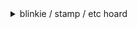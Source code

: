 <details> 
  <summary>blinkie / stamp / etc hoard</summary>
  <img width="99" height="56" alt="tumblr_pwf2wrx5vI1xbgu08o3_100" src="https://github.com/user-attachments/assets/e1087fd3-fb1a-4262-af79-b944a7738335" /><img width="101" height="57" alt="image" src="https://github.com/user-attachments/assets/eff8d573-8fcc-4b07-84fc-61a5ba6f0c80" /><img width="101" height="57" alt="image" src="https://github.com/user-attachments/assets/a75e2213-1e8f-4660-a1da-f52148785be3" /><img width="99" height="56" alt="image" src="https://github.com/user-attachments/assets/07523a31-4566-409d-b30a-88d9921faf3f" /><img width="99" height="56" alt="image" src="https://github.com/user-attachments/assets/239d7b33-0be1-4bbd-971f-9d691c9ba69f" /><img width="99" height="56" alt="image" src="https://github.com/user-attachments/assets/4d3cd6bf-bd1e-4175-849e-6727fb910356" /><img width="99" height="56" alt="image" src="https://github.com/user-attachments/assets/ab51866c-461d-4b81-a0fb-38fcb06c0452" /><img width="99" height="56" alt="image" src="https://github.com/user-attachments/assets/49aee1e6-010a-4e6f-91fa-ce8c8f156982" /><img width="99" height="56" alt="image" src="https://github.com/user-attachments/assets/e81c462d-13aa-4daa-8d28-a188848833fe" /><img width="99" height="56" alt="image" src="https://github.com/user-attachments/assets/7100300f-2d19-427a-9417-7512ae2f9dd0" /><img width="99" height="56" alt="image" src="https://github.com/user-attachments/assets/c6dd12e8-a882-485d-a0bd-81d389ec85d1" /><img width="100" height="56" alt="image" src="https://github.com/user-attachments/assets/cf7dbc14-9810-40c3-9e71-7a476f8006de" /><img width="99" height="56" alt="image" src="https://github.com/user-attachments/assets/b35de6b3-81cb-4d40-9d65-d86faf6417e5" /><img width="99" height="57" alt="image" src="https://github.com/user-attachments/assets/34b09ad5-03a9-4d8e-94dc-fa8f97ae216d" /><img width="99" height="56" alt="image" src="https://github.com/user-attachments/assets/158608ad-5fb9-4b5f-ad1e-4071126a5e02" /><img width="99" height="57" alt="image" src="https://github.com/user-attachments/assets/e4631ac5-6853-4563-a259-4b856ee2d7e2" /><img width="101" height="57" alt="image" src="https://github.com/user-attachments/assets/f2894a1b-ec78-4b90-8318-29e92358ecff" /><img width="99" height="56" alt="image" src="https://github.com/user-attachments/assets/5ae384e8-ef70-4ef3-8777-b655a1266fa4" /><img width="99" height="56" alt="image" src="https://github.com/user-attachments/assets/378bce78-a05e-4d32-9646-b676b6c84d7d" /><img width="99" height="56" alt="image" src="https://github.com/user-attachments/assets/90e41f82-048f-4a44-9d3f-305a5e6f29dc" /><img width="99" height="56" alt="image" src="https://github.com/user-attachments/assets/10e68ece-db26-4fb5-89cf-31f0463aae0b" /><img width="99" height="56" alt="image" src="https://github.com/user-attachments/assets/d7be843e-1b96-466e-8ff7-9d9a30f3921a" /><img width="99" height="56" alt="image" src="https://github.com/user-attachments/assets/97780640-9e2b-47c3-842f-7f7a7bacf00f" /><img width="99" height="56" alt="image" src="https://github.com/user-attachments/assets/7c3febcf-0329-4094-bf67-4f1d641ef3f8" /><img width="99" height="56" alt="image" src="https://github.com/user-attachments/assets/c0769185-7d76-4d6b-8941-c3d5e80f7937" /><img width="99" height="56" alt="image" src="https://github.com/user-attachments/assets/793c99bd-ef81-493d-b7dc-18f1d07b6d94" /><img width="99" height="56" alt="image" src="https://github.com/user-attachments/assets/76f9c6c3-b457-4fdb-84fc-6d38cbf2c2a0" /><img width="100" height="50" alt="image" src="https://github.com/user-attachments/assets/0d299119-9a45-4b7f-a9fb-d70ff1719bf3" /><img width="100" height="50" alt="image" src="https://github.com/user-attachments/assets/d206f10d-1259-4bf3-a2fd-32c8a3b3f06b" /><img width="97" height="57" alt="image" src="https://github.com/user-attachments/assets/58bdf289-e207-4187-afdc-9716020efa37" /><img width="97" height="57" alt="image" src="https://github.com/user-attachments/assets/b8460096-6255-48c8-bfd2-64b37c3f89a3" /><img width="97" height="57" alt="image" src="https://github.com/user-attachments/assets/679ba261-8636-4407-823d-4dce7d378f98" /><img width="99" height="56" alt="image" src="https://github.com/user-attachments/assets/cc570207-5e09-4383-b4ab-4554d3640270" /><img width="99" height="56" alt="image" src="https://github.com/user-attachments/assets/c6221561-5e1f-471a-8aa2-3ad0ccc9c63e" /><img width="99" height="56" alt="image" src="https://github.com/user-attachments/assets/69def00c-d173-450c-9d81-db36da656376" /><img width="99" height="56" alt="image" src="https://github.com/user-attachments/assets/0435d91c-3868-437b-97a5-061667286243" /><img width="99" height="56" alt="image" src="https://github.com/user-attachments/assets/8c7096cb-0fad-4a00-9f25-6f3ae2a7fea9" /><img width="97" height="57" alt="image" src="https://github.com/user-attachments/assets/85f77328-7eb9-4f04-abf0-b20aa34e460e" /><img width="99" height="56" alt="image" src="https://github.com/user-attachments/assets/4ab1e480-ac7b-4a7d-b4c1-e37c8d67b119" /><img width="99" height="56" alt="image" src="https://github.com/user-attachments/assets/adc88af0-5f65-4110-a620-4133aec55607" /><img width="100" height="50" alt="image" src="https://github.com/user-attachments/assets/05c5fbe9-33d2-41e0-9e09-23b3c397a9f9" /><img width="99" height="56" alt="image" src="https://github.com/user-attachments/assets/03433092-7a7a-47f0-b528-2746b2dada83" /><img width="99" height="55" alt="image" src="https://github.com/user-attachments/assets/81b95e02-72eb-4714-8e7d-45c391b4daf2" /><img width="99" height="56" alt="image" src="https://github.com/user-attachments/assets/9ce15372-5205-4150-99c7-1a109b993395" /><img width="99" height="56" alt="image" src="https://github.com/user-attachments/assets/6f7fef9d-82c5-4518-a746-9d42564b34f7" /><img width="98" height="56" alt="image" src="https://github.com/user-attachments/assets/e30a4fca-8a1b-4869-973e-2a22d0c66c6a" /><img width="99" height="56" alt="image" src="https://github.com/user-attachments/assets/de6d15ca-2e79-46ad-99cf-81e9a8e6d84e" /><img width="97" height="57" alt="image" src="https://github.com/user-attachments/assets/162b12d3-f895-4670-b81a-9801c1f316c4" /><img width="97" height="57" alt="image" src="https://github.com/user-attachments/assets/44dbd0e8-f901-440e-950a-6614abb50060" /><img width="97" height="57" alt="image" src="https://github.com/user-attachments/assets/52c266e6-8ee9-463f-b2df-f66b9decaf2b" /><img width="97" height="57" alt="image" src="https://github.com/user-attachments/assets/e0940fb0-832b-4b42-adcf-b42d6f05f7a2" /><img width="97" height="57" alt="image" src="https://github.com/user-attachments/assets/3739da7e-8f3d-418b-a4e4-7cceae48c267" /><img width="99" height="56" alt="image" src="https://github.com/user-attachments/assets/bc1d17a3-3cdb-4f3e-9bfd-547244a2d772" />
<img width="99" height="56" alt="image" src="https://github.com/user-attachments/assets/d43177ac-e7ab-42ac-a7c1-c82bf44f862c" /><img width="99" height="56" alt="image" src="https://github.com/user-attachments/assets/ba05c136-06de-4d7f-b51a-d5038548f527" /><img width="99" height="56" alt="image" src="https://github.com/user-attachments/assets/69f51694-be3e-4824-b61c-af201e23311f" /><img width="99" height="56" alt="image" src="https://github.com/user-attachments/assets/b7c990fc-d025-4420-bf7b-bdb6915041ed" /><img width="99" height="56" alt="image" src="https://github.com/user-attachments/assets/9092532a-f03f-4513-a8be-3147f29ac06b" /><img width="99" height="57" alt="image" src="https://github.com/user-attachments/assets/9deb7ae6-6225-4f3e-952b-24783adf7d89" /><img width="99" height="56" alt="image" src="https://github.com/user-attachments/assets/7872267b-dd4a-449a-8c96-0d2fb55e5e98" /><img width="99" height="56" alt="image" src="https://github.com/user-attachments/assets/175d2322-532b-4b08-83a2-22737ba8e645" /><img width="99" height="55" alt="image" src="https://github.com/user-attachments/assets/48ad2f10-8c2a-4a25-afd6-4695922361a9" /><img width="99" height="56" alt="image" src="https://github.com/user-attachments/assets/43f80932-1555-4f50-bb65-3899c3fe63c1" /><img width="99" height="56" alt="image" src="https://github.com/user-attachments/assets/e958b995-ccb3-44eb-b872-f50b6da121f6" /><img width="99" height="56" alt="image" src="https://github.com/user-attachments/assets/30f6b503-b862-4919-b5de-36245b397830" /><img width="99" height="56" alt="image" src="https://github.com/user-attachments/assets/55190da1-a752-47ad-ae30-7aeeca2fe6c5" /><img width="99" height="56" alt="image" src="https://github.com/user-attachments/assets/ca1d7482-239e-4427-8f46-bae45ee38d73" /><img width="99" height="56" alt="image" src="https://github.com/user-attachments/assets/7bfbd84d-4eb2-4c41-9602-3fb39e327052" /><img width="99" height="56" alt="image" src="https://github.com/user-attachments/assets/f33fd994-8ad0-44d9-8561-7a91c69ba846" /><img width="99" height="56" alt="image" src="https://github.com/user-attachments/assets/4523fb98-5a34-4b94-8e91-75f1a088579f" /><img width="99" height="56" alt="image" src="https://github.com/user-attachments/assets/9fded36e-e4c8-457a-9dfe-cc6fc92888aa" /><img width="99" height="56" alt="image" src="https://github.com/user-attachments/assets/9baa319c-7396-42b9-9922-f9feee602151" /><img width="99" height="56" alt="image" src="https://github.com/user-attachments/assets/6c70814f-4b31-4589-9cfb-ffec2a1fbec7" /><img width="99" height="56" alt="image" src="https://github.com/user-attachments/assets/0247ef5a-5a5c-45b4-a88a-39e43bb68896" /><img width="99" height="56" alt="image" src="https://github.com/user-attachments/assets/b424a992-cee6-4571-b7e5-cf287ae030ae" /><img width="99" height="56" alt="image" src="https://github.com/user-attachments/assets/84ac710f-ccdb-4fa1-811a-94f022982cfb" /><img width="99" height="63" alt="image" src="https://github.com/user-attachments/assets/26c4c162-331b-445b-83ea-886a14c512d3" /><img width="99" height="56" alt="image" src="https://github.com/user-attachments/assets/f1ea89b4-db72-4683-856e-39c30d21af65" /><img width="99" height="56" alt="image" src="https://github.com/user-attachments/assets/d9429519-2ec4-4ded-9d30-3be651a6bd56" /><img width="99" height="56" alt="image" src="https://github.com/user-attachments/assets/28c8c994-9b92-4190-b0aa-f6e538d2a117" /><img width="99" height="56" alt="image" src="https://github.com/user-attachments/assets/f823fc92-267f-45b1-a253-969b60bfd77d" /><img width="99" height="57" alt="image" src="https://github.com/user-attachments/assets/1b3effa9-cd74-4e54-afa7-41ddf258ae1b" /><img width="99" height="56" alt="image" src="https://github.com/user-attachments/assets/e8fd795d-e056-492f-9cab-f54f33040798" /><img width="99" height="56" alt="image" src="https://github.com/user-attachments/assets/815a7c4d-5d6c-4c23-b305-aa832d439ee9" /><img width="99" height="56" alt="image" src="https://github.com/user-attachments/assets/4ffb2c0e-1232-4416-8a2e-a5b5183c4ac3" /><img width="99" height="56" alt="image" src="https://github.com/user-attachments/assets/28068c83-9be5-44ad-a558-59238e9d27c2" /><img width="99" height="56" alt="image" src="https://github.com/user-attachments/assets/52672293-ffb1-4853-9ddf-fedfef1ff5b3" /><img width="99" height="55" alt="image" src="https://github.com/user-attachments/assets/ec0a2716-5a3f-4fa8-a053-1b7dd8414a1d" /><img width="99" height="56" alt="image" src="https://github.com/user-attachments/assets/560754e3-abf9-4573-9231-d520abf11687" /><img width="97" height="57" alt="image" src="https://github.com/user-attachments/assets/07c00979-d253-450c-b777-e4e599093b36" /><img width="99" height="55" alt="image" src="https://github.com/user-attachments/assets/880f2d22-240f-479b-99e6-1f4d31e12bda" /><img width="99" height="56" alt="image" src="https://github.com/user-attachments/assets/7a32f29b-88fb-47d7-b31b-ce01bdb8b930" /><img width="99" height="56" alt="image" src="https://github.com/user-attachments/assets/b51b4bf2-fdd8-4982-8a4b-54a98db3e142" /><img width="99" height="56" alt="image" src="https://github.com/user-attachments/assets/6befc8da-c5f2-43f6-b2d3-27b0cd74e6c6" /><img width="99" height="55" alt="image" src="https://github.com/user-attachments/assets/bcbc20ee-e7c6-49f0-95f9-54b101f63106" /><img width="99" height="56" alt="image" src="https://github.com/user-attachments/assets/6587aa30-81a5-4cd9-aab3-d2222465c002" /><img alt="image" src="https://64.media.tumblr.com/a2a7bebcb00171873483457743b40037/79d8b316934d24c3-e7/s100x200/fad681e9e223de88b796831758a1c28e3596b789.pnj" /><img alt="image" src="https://64.media.tumblr.com/9ebeea7c0e208b959d15c6b324ed88f4/79d8b316934d24c3-68/s100x200/f05976f68142649baa15ab3689c08c32f5756c37.gifv" /><img alt="image" src="https://64.media.tumblr.com/8e9e74c2ccf96979d2cc3ba358633c0b/79d8b316934d24c3-58/s100x200/3176049c41978a4557feecf93b2c66e6d3a9f8df.gifv" /><img alt="image" src="https://64.media.tumblr.com/3fdc2ac90ba1de2df675344a81919b1b/6173a3cfef3c902a-09/s100x200/5744c96f25c048b351bc01aea24244223440df17.gifv" />


































































































